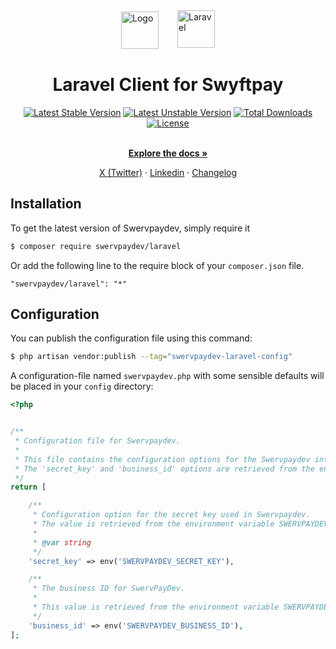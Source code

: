 <div style="display: flex; justify-content: center; align-items: center">
  <a href="https://swyftpay.io" target="_blank">
    <picture>
        <source media="(prefers-color-scheme: dark)" srcset="https://avatars.githubusercontent.com/u/108650375?s=200&v=4">
        <source media="(prefers-color-scheme: light)" srcset="https://avatars.githubusercontent.com/u/108650375?s=200&v=4">
        <img src="https://avatars.githubusercontent.com/u/108650375?s=200&v=4" width="60" alt="Logo"/>
    </picture>
  </a>
  <a href="https://laravel.com" target="_blank">
    <picture style="padding-left: 30px">
        <source media="(prefers-color-scheme: dark)" srcset="https://user-images.githubusercontent.com/1045274/200928533-47539867-07ff-406e-aa8b-25c594652dc8.png" height=60>
        <source media="(prefers-color-scheme: light)" srcset="https://user-images.githubusercontent.com/1045274/200928533-47539867-07ff-406e-aa8b-25c594652dc8.png" height=60>
        <img alt="Laravel" src="https://user-images.githubusercontent.com/1045274/200928533-47539867-07ff-406e-aa8b-25c594652dc8.png"  height=60>
    </picture>
  </a>
</div>

<h1 align="center">Laravel Client for Swyftpay</h1>

<p align="center">
    <a href="https://packagist.org/packages/swervpaydev/laravel"><img src="http://poser.pugx.org/swervpaydev/laravel/v" alt="Latest Stable Version"></a>
    <a href="https://packagist.org/packages/swervpaydev/laravel"><img src="http://poser.pugx.org/swervpaydev/laravel/v/unstable" alt="Latest Unstable Version"></a>
    <a href="https://packagist.org/packages/swervpaydev/laravel"><img src="http://poser.pugx.org/swervpaydev/laravel/downloads" alt="Total Downloads"></a>
    <a href="https://packagist.org/packages/swervpaydev/laravel"><img src="http://poser.pugx.org/swervpaydev/laravel/license" alt="License"></a>

</p>

<p align="center">
    <br />
    <a href="https://docs.swyftpay.io" rel="dofollow"><strong>Explore the docs »</strong></a>
    <br />
 </p>
  
<p align="center">  
    <a href="https://twitter.com/swyftpay_io">X (Twitter)</a>
    ·
    <a href="https://www.linkedin.com/company/swervltd">Linkedin</a>
    ·
    <a href="https://docs.swyftpay.io/changelog">Changelog</a>
</p>

## Installation

To get the latest version of Swervpaydev, simply require it

```bash
$ composer require swervpaydev/laravel
```

Or add the following line to the require block of your `composer.json` file.

```
"swervpaydev/laravel": "*"
```

## Configuration

You can publish the configuration file using this command:

```bash
$ php artisan vendor:publish --tag="swervpaydev-laravel-config"
```

A configuration-file named `swervpaydev.php` with some sensible defaults will be placed in your `config` directory:

```php
<?php


/**
 * Configuration file for Swervpaydev.
 *
 * This file contains the configuration options for the Swervpaydev integration.
 * The 'secret_key' and 'business_id' options are retrieved from the environment variables.
 */
return [

    /**
     * Configuration option for the secret key used in Swervpaydev.
     * The value is retrieved from the environment variable SWERVPAYDEV_SECRET_KEY.
     *
     * @var string
     */
    'secret_key' => env('SWERVPAYDEV_SECRET_KEY'),

    /**
     * The business ID for SwervPayDev.
     *
     * This value is retrieved from the environment variable SWERVPAYDEV_BUSINESS_ID.
     */
    'business_id' => env('SWERVPAYDEV_BUSINESS_ID'),
];
```
